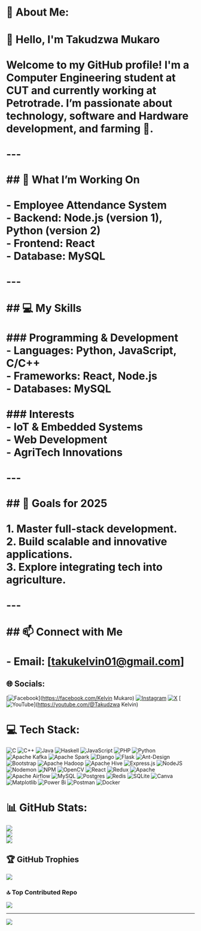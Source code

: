 # 💫 About Me:
# 👋 Hello, I'm Takudzwa Mukaro  <br><br>Welcome to my GitHub profile! I'm a **Computer Engineering student** at **CUT** and currently working at **Petrotrade**. I’m passionate about **technology**, **software and Hardware development**, and **farming** 🌱.  <br><br>---<br><br>## 🚀 What I’m Working On  <br><br>- **Employee Attendance System**  <br>  - Backend: Node.js (version 1), Python (version 2)  <br>  - Frontend: React  <br>  - Database: MySQL  <br><br>---<br><br>## 💻 My Skills  <br><br>### Programming & Development  <br>- **Languages:** Python, JavaScript, C/C++  <br>- **Frameworks:** React, Node.js  <br>- **Databases:** MySQL  <br><br>### Interests  <br>- **IoT & Embedded Systems**  <br>- **Web Development**  <br>- **AgriTech Innovations**  <br><br>---<br><br>## 🌟 Goals for 2025  <br><br>1. Master full-stack development.  <br>2. Build scalable and innovative applications.  <br>3. Explore integrating tech into agriculture.  <br><br>---<br><br>## 📫 Connect with Me  <br><br>- **Email:** [takukelvin01@gmail.com]  


## 🌐 Socials:
[![Facebook](https://img.shields.io/badge/Facebook-%231877F2.svg?logo=Facebook&logoColor=white)](https://facebook.com/Kelvin Mukaro) [![Instagram](https://img.shields.io/badge/Instagram-%23E4405F.svg?logo=Instagram&logoColor=white)](https://instagram.com/p_im_p_official_01) [![X](https://img.shields.io/badge/X-black.svg?logo=X&logoColor=white)](https://x.com/Teekay_NL) [![YouTube](https://img.shields.io/badge/YouTube-%23FF0000.svg?logo=YouTube&logoColor=white)](https://youtube.com/@Takudzwa Kelvin) 

# 💻 Tech Stack:
![C](https://img.shields.io/badge/c-%2300599C.svg?style=for-the-badge&logo=c&logoColor=white) ![C++](https://img.shields.io/badge/c++-%2300599C.svg?style=for-the-badge&logo=c%2B%2B&logoColor=white) ![Java](https://img.shields.io/badge/java-%23ED8B00.svg?style=for-the-badge&logo=openjdk&logoColor=white) ![Haskell](https://img.shields.io/badge/Haskell-5e5086?style=for-the-badge&logo=haskell&logoColor=white) ![JavaScript](https://img.shields.io/badge/javascript-%23323330.svg?style=for-the-badge&logo=javascript&logoColor=%23F7DF1E) ![PHP](https://img.shields.io/badge/php-%23777BB4.svg?style=for-the-badge&logo=php&logoColor=white) ![Python](https://img.shields.io/badge/python-3670A0?style=for-the-badge&logo=python&logoColor=ffdd54) ![Apache Kafka](https://img.shields.io/badge/Apache%20Kafka-000?style=for-the-badge&logo=apachekafka) ![Apache Spark](https://img.shields.io/badge/Apache%20Spark-FDEE21?style=for-the-badge&logo=apachespark&logoColor=black) ![Django](https://img.shields.io/badge/django-%23092E20.svg?style=for-the-badge&logo=django&logoColor=white) ![Flask](https://img.shields.io/badge/flask-%23000.svg?style=for-the-badge&logo=flask&logoColor=white) ![Ant-Design](https://img.shields.io/badge/-AntDesign-%230170FE?style=for-the-badge&logo=ant-design&logoColor=white) ![Bootstrap](https://img.shields.io/badge/bootstrap-%238511FA.svg?style=for-the-badge&logo=bootstrap&logoColor=white) ![Apache Hadoop](https://img.shields.io/badge/Apache%20Hadoop-66CCFF?style=for-the-badge&logo=apachehadoop&logoColor=black) ![Apache Hive](https://img.shields.io/badge/Apache%20Hive-FDEE21?style=for-the-badge&logo=apachehive&logoColor=black) ![Express.js](https://img.shields.io/badge/express.js-%23404d59.svg?style=for-the-badge&logo=express&logoColor=%2361DAFB) ![NodeJS](https://img.shields.io/badge/node.js-6DA55F?style=for-the-badge&logo=node.js&logoColor=white) ![Nodemon](https://img.shields.io/badge/NODEMON-%23323330.svg?style=for-the-badge&logo=nodemon&logoColor=%BBDEAD) ![NPM](https://img.shields.io/badge/NPM-%23CB3837.svg?style=for-the-badge&logo=npm&logoColor=white) ![OpenCV](https://img.shields.io/badge/opencv-%23white.svg?style=for-the-badge&logo=opencv&logoColor=white) ![React](https://img.shields.io/badge/react-%2320232a.svg?style=for-the-badge&logo=react&logoColor=%2361DAFB) ![Redux](https://img.shields.io/badge/redux-%23593d88.svg?style=for-the-badge&logo=redux&logoColor=white) ![Apache](https://img.shields.io/badge/apache-%23D42029.svg?style=for-the-badge&logo=apache&logoColor=white) ![Apache Airflow](https://img.shields.io/badge/Apache%20Airflow-017CEE?style=for-the-badge&logo=Apache%20Airflow&logoColor=white) ![MySQL](https://img.shields.io/badge/mysql-4479A1.svg?style=for-the-badge&logo=mysql&logoColor=white) ![Postgres](https://img.shields.io/badge/postgres-%23316192.svg?style=for-the-badge&logo=postgresql&logoColor=white) ![Redis](https://img.shields.io/badge/redis-%23DD0031.svg?style=for-the-badge&logo=redis&logoColor=white) ![SQLite](https://img.shields.io/badge/sqlite-%2307405e.svg?style=for-the-badge&logo=sqlite&logoColor=white) ![Canva](https://img.shields.io/badge/Canva-%2300C4CC.svg?style=for-the-badge&logo=Canva&logoColor=white) ![Matplotlib](https://img.shields.io/badge/Matplotlib-%23ffffff.svg?style=for-the-badge&logo=Matplotlib&logoColor=black) ![Power Bi](https://img.shields.io/badge/power_bi-F2C811?style=for-the-badge&logo=powerbi&logoColor=black) ![Postman](https://img.shields.io/badge/Postman-FF6C37?style=for-the-badge&logo=postman&logoColor=white) ![Docker](https://img.shields.io/badge/docker-%230db7ed.svg?style=for-the-badge&logo=docker&logoColor=white)
# 📊 GitHub Stats:
![](https://github-readme-stats.vercel.app/api?username=KelvinTakudzwa&theme=dark&hide_border=false&include_all_commits=false&count_private=false)<br/>
![](https://github-readme-streak-stats.herokuapp.com/?user=KelvinTakudzwa&theme=dark&hide_border=false)<br/>
![](https://github-readme-stats.vercel.app/api/top-langs/?username=KelvinTakudzwa&theme=dark&hide_border=false&include_all_commits=false&count_private=false&layout=compact)

## 🏆 GitHub Trophies
![](https://github-profile-trophy.vercel.app/?username=KelvinTakudzwa&theme=radical&no-frame=false&no-bg=false&margin-w=4)

### 🔝 Top Contributed Repo
![](https://github-contributor-stats.vercel.app/api?username=KelvinTakudzwa&limit=5&theme=dark&combine_all_yearly_contributions=true)

---
[![](https://visitcount.itsvg.in/api?id=KelvinTakudzwa&icon=0&color=0)](https://visitcount.itsvg.in)

<!-- Proudly created with GPRM ( https://gprm.itsvg.in ) -->

